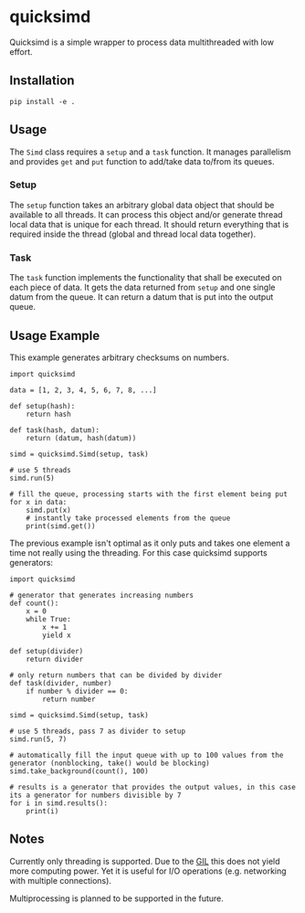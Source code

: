 # quicksimd

Quicksimd is a simple wrapper to process data multithreaded with low effort.

## Installation

`pip install -e .`

## Usage

The `Simd` class requires a `setup` and a `task` function.
It manages parallelism and provides `get` and `put` function to add/take data to/from its queues.

### Setup

The `setup` function takes an arbitrary global data object that should be available to all threads.
It can process this object and/or generate thread local data that is unique for each thread.
It should return everything that is required inside the thread (global and thread local data together).

### Task

The `task` function implements the functionality that shall be executed on each piece of data.
It gets the data returned from `setup` and one single datum from the queue.
It can return a datum that is put into the output queue.

## Usage Example

This example generates arbitrary checksums on numbers.

```
import quicksimd

data = [1, 2, 3, 4, 5, 6, 7, 8, ...]

def setup(hash):
    return hash

def task(hash, datum):
    return (datum, hash(datum))

simd = quicksimd.Simd(setup, task)

# use 5 threads
simd.run(5)

# fill the queue, processing starts with the first element being put
for x in data:
    simd.put(x)
    # instantly take processed elements from the queue
    print(simd.get())
```

The previous example isn't optimal as it only puts and takes one element a time not really using the threading.
For this case quicksimd supports generators:

```
import quicksimd

# generator that generates increasing numbers
def count():
    x = 0
    while True:
        x += 1
        yield x

def setup(divider)
    return divider

# only return numbers that can be divided by divider
def task(divider, number)
    if number % divider == 0:
        return number

simd = quicksimd.Simd(setup, task)

# use 5 threads, pass 7 as divider to setup
simd.run(5, 7)

# automatically fill the input queue with up to 100 values from the generator (nonblocking, take() would be blocking)
simd.take_background(count(), 100)

# results is a generator that provides the output values, in this case its a generator for numbers divisible by 7
for i in simd.results():
    print(i)
```

## Notes

Currently only threading is supported.
Due to the [GIL](https://en.wikipedia.org/wiki/Global_interpreter_lock) this does not yield more computing power.
Yet it is useful for I/O operations (e.g. networking with multiple connections).

Multiprocessing is planned to be supported in the future.

